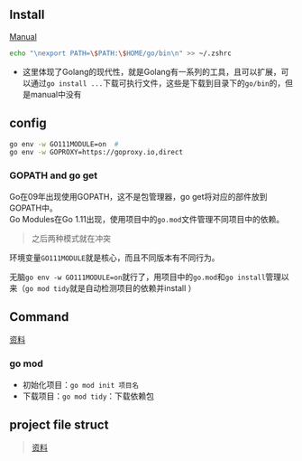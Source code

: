 ## Install
[Manual](https://go.dev/doc/install)
```bash
echo "\nexport PATH=\$PATH:\$HOME/go/bin\n" >> ~/.zshrc
```

+ 这里体现了Golang的现代性，就是Golang有一系列的工具，且可以扩展，可以通过`go install ...`下载可执行文件，这些是下载到目录下的`go/bin`的，但是manual中没有

## config
```bash
go env -w GO111MODULE=on  # 
go env -w GOPROXY=https://goproxy.io,direct
```

### GOPATH and go get
Go在09年出现使用GOPATH，这不是包管理器，go get将对应的部件放到GOPATH中。  
Go Modules在Go 1.11出现，使用项目中的`go.mod`文件管理不同项目中的依赖。
>之后两种模式就在冲突

环境变量`GO111MODULE`就是核心，而且不同版本有不同行为。  

无脑`go env -w GO111MODULE=on`就行了，用项目中的`go.mod`和`go install`管理以来（`go mod tidy`就是自动检测项目的依赖并install ）

## Command
[资料](https://docs.kilvn.com/go_command_tutorial/)

### go mod

+ 初始化项目：`go mod init 项目名`
+ 下载项目：`go mod tidy`：下载依赖包

## project file struct

>[资料](https://github.com/golang-standards/project-layout/blob/master/README_zh.md)
